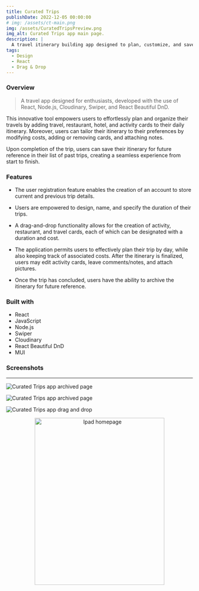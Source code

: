 ```yaml
---
title: Curated Trips
publishDate: 2022-12-05 00:00:00
# img: /assets/ct-main.png
img: /assets/CuratedTripsPreview.png
img_alt: Curated Trips app main page.
description: |
  A travel itinerary building app designed to plan, customize, and save your travels with ease - all in one place!
tags:
  - Design
  - React
  - Drag & Drop
---
```


### Overview

> A travel app designed for enthusiasts, developed with the use of React, Node.js, Cloudinary, Swiper, and React Beautiful DnD.

This innovative tool empowers users to effortlessly plan and organize their travels by adding travel, restaurant, hotel, and activity cards to their daily itinerary. Moreover, users can tailor their itinerary to their preferences by modifying costs, adding or removing cards, and attaching notes.

Upon completion of the trip, users can save their itinerary for future reference in their list of past trips, creating a seamless experience from start to finish.

### Features

- The user registration feature enables the creation of an account to store current and previous trip details.

- Users are empowered to design, name, and specify the duration of their trips.

- A drag-and-drop functionality allows for the creation of activity, restaurant, and travel cards, each of which can be designated with a duration and cost.

- The application permits users to effectively plan their trip by day, while also keeping track of associated costs. After the itinerary is finalized, users may edit activity cards, leave comments/notes, and attach pictures.

- Once the trip has concluded, users have the ability to archive the itinerary for future reference.

### Built with

- React
- JavaScript
- Node.js
- Swiper
- Cloudinary
- React Beautiful DnD
- MUI

### Screenshots

---

![ Curated Trips app archived page](/assets/ct-main.png)

![ Curated Trips app archived page](/assets/ct-archived.png)

![ Curated Trips app drag and drop](/assets/ct-create.png)

<p align="center">
<img align="center" src="/assets/ct-ipad2_ipadair4_spacegrey_portrait.png" alt="Ipad homepage" width="350" height="450">
</p>
